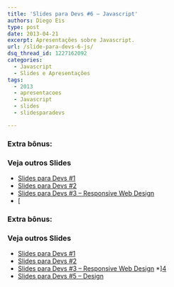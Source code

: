 ```yaml
---
title: 'Slides para Devs #6 – Javascript'
authors: Diego Eis
type: post
date: 2013-04-21
excerpt: Apresentações sobre Javascript.
url: /slide-para-devs-6-js/
dsq_thread_id: 1227162092
categories:
  - Javascript
  - Slides e Apresentações
tags:
  - 2013
  - apresentacoes
  - Javascript
  - slides
  - slidesparadevs

---
```


  

  

  

  


### Extra bônus:



### Veja outros Slides

  * [Slides para Devs #1][1]
  * [Slides para Devs #2][2]
  * [Slides para Devs #3 – Responsive Web Design][3]
  * [
  

  

  

  


### Extra bônus:



### Veja outros Slides

  * [Slides para Devs #1][1]
  * [Slides para Devs #2][2]
  * [Slides para Devs #3 – Responsive Web Design][3]
  *][4] 
  * [Slides para Devs #5 &#8211; Design][5]

 [1]: http://tableless.com.br/slides-devs-1/ "Slides para Devs #1"
 [2]: http://tableless.com.br/slides-para-devs-2/ "Slides para Devs #2"
 [3]: http://tableless.com.br/slides-para-devs-3-responsive-web-design/ "Slides para Devs #3 – Responsive Web Design"
 [4]: http://tableless.com.br/slide-para-devs-4-retina-display-imagens-de-alta-resolucao-e-afins/ "Slides para Devs #4 – Retina display, imagens de alta resolução e afins"
 [5]: http://tableless.com.br/slides-para-devs-5-design "Slides para Devs #5"